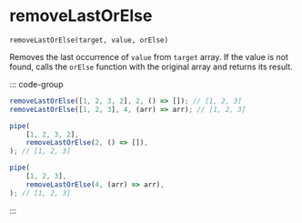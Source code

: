 # removeLastOrElse

`removeLastOrElse(target, value, orElse)`

Removes the last occurrence of `value` from `target` array. If the value is not found, calls the `orElse` function with the original array and returns its result.

::: code-group

```ts [data-first]
removeLastOrElse([1, 2, 3, 2], 2, () => []); // [1, 2, 3]
removeLastOrElse([1, 2, 3], 4, (arr) => arr); // [1, 2, 3]
```

```ts [data-last]
pipe(
    [1, 2, 3, 2],
    removeLastOrElse(2, () => []),
); // [1, 2, 3]

pipe(
    [1, 2, 3],
    removeLastOrElse(4, (arr) => arr),
); // [1, 2, 3]
```

:::
